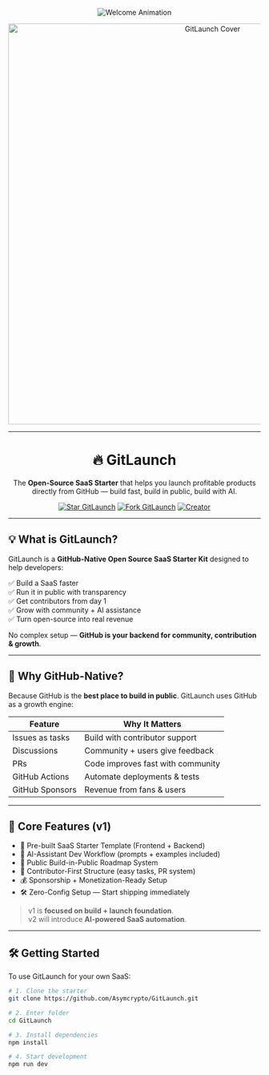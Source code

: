 <!-- Typing SVG Welcome Animation -->
<p align="center">
  <img src="https://readme-typing-svg.demolab.com?font=Fira+Code&pause=900&color=00F700&center=true&vCenter=true&width=600&lines=🚀+Welcome+to+GitLaunch!;The+GitHub-Native+Open+Source+SaaS+Starter;Build+Revenue-Ready+Products+in+Public" alt="Welcome Animation" />
</p>

<p align="center">
  <img src="https://github.com/Asymcrypto/GitLaunch/blob/main/assets/cover.png" alt="GitLaunch Cover" width="800" />
</p>

---

<h1 align="center">🔥 GitLaunch</h1>
<p align="center">The <b>Open-Source SaaS Starter</b> that helps you launch profitable products directly from GitHub — build fast, build in public, build with AI.</p>

<p align="center">
  <a href="https://github.com/Asymcrypto/GitLaunch/stargazers"><img src="https://img.shields.io/github/stars/Asymcrypto/GitLaunch?style=social" alt="Star GitLaunch"/></a>
  <a href="https://github.com/Asymcrypto/GitLaunch/network/members"><img src="https://img.shields.io/github/forks/Asymcrypto/GitLaunch?style=social" alt="Fork GitLaunch"/></a>
  <a href="https://github.com/Asymcrypto"><img src="https://img.shields.io/badge/Creator-%40Asymcrypto-green" alt="Creator"/></a>
</p>

---

## 💡 What is GitLaunch?

GitLaunch is a **GitHub-Native Open Source SaaS Starter Kit** designed to help developers:

✅ Build a SaaS faster  
✅ Run it in public with transparency  
✅ Get contributors from day 1  
✅ Grow with community + AI assistance  
✅ Turn open-source into real revenue  

No complex setup — **GitHub is your backend for community, contribution & growth**.

---

## 🚀 Why GitHub-Native?

Because GitHub is the **best place to build in public**. GitLaunch uses GitHub as a growth engine:

| Feature | Why It Matters |
|--------|----------------|
| Issues as tasks | Build with contributor support |
| Discussions | Community + users give feedback |
| PRs | Code improves fast with community |
| GitHub Actions | Automate deployments & tests |
| GitHub Sponsors | Revenue from fans & users |

---

## 🧠 Core Features (v1)

- 🚀 Pre-built SaaS Starter Template (Frontend + Backend)
- 🤖 AI-Assistant Dev Workflow (prompts + examples included)
- 📌 Public Build-in-Public Roadmap System
- 👥 Contributor-First Structure (easy tasks, PR system)
- 💰 Sponsorship + Monetization-Ready Setup
- 🛠️ Zero-Config Setup — Start shipping immediately

> v1 is **focused on build + launch foundation**.  
> v2 will introduce **AI-powered SaaS automation**.

---

## 🛠️ Getting Started

To use GitLaunch for your own SaaS:

```bash
# 1. Clone the starter
git clone https://github.com/Asymcrypto/GitLaunch.git

# 2. Enter folder
cd GitLaunch

# 3. Install dependencies
npm install

# 4. Start development
npm run dev
